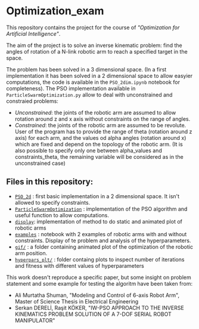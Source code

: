 # Optimization_exam

This repository contains the project for the course of *"Optimization for Artificial Intelligence"*. 

The aim of the project is to solve an inverse kinematic problem: find the angles of rotation of a N-link robotic arm to reach a specified target in the space. 

The problem has been solved in a 3 dimensional space. (In a first implementation it has been solved in a 2 dimensional space to allow easyier computations, the code is available in the `PSO_2dim.ipynb` notebook for completeness).
The PSO implementation available in `ParticleSwarmOptimization.py` allow to deal with unconstrained and constraied problems:
- *Unconstrained*: the joints of the robotic arm are assumed to allow rotation around z and x axis without constraints on the range of angles.
- *Constrained*: the joints of the robotic arm are assumed to be revolute. User of the program has to provide the range of theta (rotation around z axis) for each arm, and the values od alpha angles (rotation around x) which are fixed and depend on the topology of the robotic arm. (It is also possible to specify only one between alpha_values and constraints_theta, the remaining variable will be considered as in the unconstrained case)


## Files in this repository:
- [`PSO_2d`](PSO_2d.ipynb)  : first basic implementation in a 2 dimensional space. It isn't allowed to specify constraints.
- [`ParticleSwarmOptimization`](ParticleSwarmOptimization.py) : implementation of the PSO algorithm and useful function to allow computations.
- [`display`](display.py): implementation of method to do static and animated plot of robotic arms
- [`examples`](examples.ipynb) : notebook with 2 examples of robotic arms with and without constraints. Display of te problem and analysis of the hyperparameters.
- [`gif/`](gif/) : a folder containing animated plot of the optimization of the robotic arm position.
- [`hyperpars_plt/`](hyperpars_plt/) : folder containg plots to inspect number of iterations and fitness with different values of hyperparameters

This work doesn't reproduce a specific paper, but some insight on problem statement and some example for testing the algoritm have been taken from:
- Ali Murtatha Shuman, "Modeling and Control of 6-axis Robot Arm", Master of Science Thesis in Electrical Engineering
- Serkan DERELİ, Raşit KÖKER, "IW-PSO APPROACH TO THE INVERSE KINEMATICS PROBLEM SOLUTION OF A 7-DOF SERIAL ROBOT MANIPULATOR"
